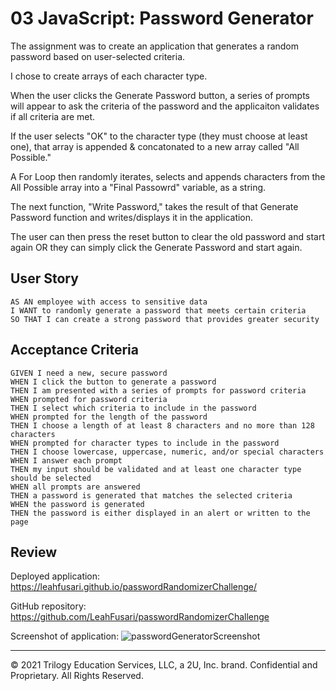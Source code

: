 # 03 JavaScript: Password Generator

The assignment was to create an application that generates a random password based on user-selected criteria. 

 I chose to create arrays of each character type.  
 
 When the user clicks the Generate Password button, a series of prompts will appear to ask the criteria of the password and the applicaiton validates if all criteria are met.
 
 If the user selects "OK" to the character type (they must choose at least one), that array is appended & concatonated to a new array called "All Possible." 
 
 A For Loop then randomly iterates, selects and appends characters from the All Possible array into a "Final Passowrd" variable, as a string.  
 
 The next function, "Write Password,"  takes the result of that Generate Password function and writes/displays it in the application.

 The user can then press the reset button to clear the old password and start again OR they can simply click the Generate Password and start again.


## User Story

```
AS AN employee with access to sensitive data
I WANT to randomly generate a password that meets certain criteria
SO THAT I can create a strong password that provides greater security
```

## Acceptance Criteria

```
GIVEN I need a new, secure password
WHEN I click the button to generate a password
THEN I am presented with a series of prompts for password criteria
WHEN prompted for password criteria
THEN I select which criteria to include in the password
WHEN prompted for the length of the password
THEN I choose a length of at least 8 characters and no more than 128 characters
WHEN prompted for character types to include in the password
THEN I choose lowercase, uppercase, numeric, and/or special characters
WHEN I answer each prompt
THEN my input should be validated and at least one character type should be selected
WHEN all prompts are answered
THEN a password is generated that matches the selected criteria
WHEN the password is generated
THEN the password is either displayed in an alert or written to the page
```

## Review

Deployed application:
https://leahfusari.github.io/passwordRandomizerChallenge/

GitHub repository:
https://github.com/LeahFusari/passwordRandomizerChallenge

Screenshot of application:
![passwordGeneratorScreenshot](https://user-images.githubusercontent.com/87339742/137635131-772eaaf7-2e2b-479a-a264-abfbf0e85933.jpg)
- - -
© 2021 Trilogy Education Services, LLC, a 2U, Inc. brand. Confidential and Proprietary. All Rights Reserved.

